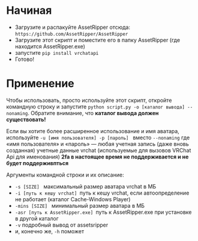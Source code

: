 # Начиная
 - Загрузите и распакуйте AssetRipper отсюда: `https://github.com/AssetRipper/AssetRipper`
 - Загрузите этот скрипт и поместите его в папку AssetRipper (где находится AssetRipper.exe)
 - запустите `pip install vrchatapi`
 - Готово! 

# Применение
 Чтобы использовать, просто используйте этот скрипт, откройте командную строку и запустите `python script.py -o [каталог вывода] --nonaming`. Обратите внимание, что **каталог вывода должен существовать!**

 Если вы хотите более расширенное использование и имя аватара, используйте `-u [имя пользователя] -p [пароль] ` вместо `--nonaming`
 где «имя пользователя» и «пароль» — любая учетная запись (даже вновь созданная) учетные данные vrchat (используемые для вызовов VRChat Api для именования) **2fa в настоящее время не поддерживается и не будет поддерживпться**


Аргументы командной строки и их описание:
 - `-s [SIZE] ` максимальный размер аватара vrchat в МБ
 - `-i [путь к кешу vrchat] `путь к кешу vrchat, если автоопределение не работает (каталог Cache-Windows Player)
 - `-mins [SIZE] ` минимальный размер аватара в МБ
 - `-asr [путь к AssetRipper.exe] `путь к AssetRipper.exe при установке в другой каталог
 - `-v` подробный вывод от assetsripper
 - и, конечно же, `-h` поможет